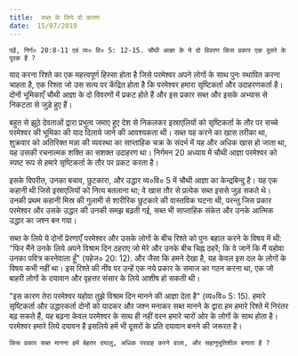 ```yaml
---
title:  सब्त के लिये दो कारण
date:  15/07/2019
---
```


`पढ़ें, निर्ग० 20:8-11 एवं व्य० वि० 5: 12-15. चौथी आज्ञा के ये दो विवरण किस प्रकार एक दूसरे के पूरक हैं ?`

याद करना रिश्ते का एक महत्त्वपूर्ण हिस्सा होता है जिसे परमेश्वर अपने लोगों के साथ पुनः स्थापित करना चाहता है, एक रिश्ता जो उस सत्य पर केंद्रित होता है कि परमेश्वर हमारा सृष्टिकर्ता और उदाहरणकर्ता है। दोनों भूमिकाएँ चौथी आज्ञा के दो विवरणों में प्रकट होते हैं और इस प्रकार सब्त और इसके अभ्यास से निकटता से जुड़े हुए हैं।

बहुत से झूठे देवताओं द्वारा प्रभुत्व जमाए हुए देश से निकलकर इस्राएलियों को सृष्टिकर्ता के तौर पर सच्चे परमेश्वर की भूमिका की याद दिलाये जाने की आवश्यकता थी। सब्त यह करने का खास तरीका था, शुक्रवार को अतिरिक्त मन्ना की व्यवस्था का साप्ताहिक चक्र के संदर्भ में यह और अधिक खास हो जाता था, यह उसकी रचनात्मक शक्ति का सशक्त उदाहरण था। निर्गमन 20 अध्याय में चौथी आज्ञा परमेश्वर को स्पष्ट रूप से हमारे सृष्टिकर्ता के तौर पर प्रकट करता है।

इसके विपरीत, उनका बचाव, छुटकारा, और उद्धार व्य०वि० 5 में चौथी आज्ञा का केन्द्रबिन्दु है। यह एक कहानी थी जिसे इस्राएलियों को नित्य बतलाना था; वे खास तौर से प्रत्येक सब्त इससे जुड़ सकते थे। उनकी प्रथम कहानी मिस्र की गुलामी से शारीरिक छुटकारे की वास्तविक घटना थी, परन्तु जिस प्रकार परमेश्वर और उसके उद्धार की उनकी समझ बढ़ती गई, सब्त भी साप्ताहिक संकेत और उनके आत्मिक उद्धार का जश्न बन गया।

सब्त के लिये ये दोनों प्रेरणाएँ परमेश्वर और उसके लोगों के बीच रिश्ते को पुनः बहाल करने के विषय में थी: "फिर मैंने उनके लिये अपने विश्राम दिन ठहराए जो मेरे और उनके बीच चिह्न ठहरें; कि वे जानें कि मैं यहोवा उनका पवित्र करनेवाला हूँ" (यहेज० 20: 12). और जैसा कि हमने देखा है, यह केवल इस दल के लोगों के विषय कभी नहीं था। इस रिश्ते की नींव पर उन्हें एक नये प्रकार के समाज का गठन करना था, एक जो बाहरी लोगों के दयावान और वृहत्तर संसार के लिये आशीष हो सकती थी।

"इस कारण तेरा परमेश्वर यहोवा तुझे विश्राम दिन मानने की आज्ञा देता है" (व्य०वि० 5: 15). हमारे सृष्टिकर्ता और उद्धारकर्ता दोनों को यादकर और जश्न मनाकर सब्त मानने के द्वारा हम हमारे रिश्ते में निरंतर बढ़ सकते हैं, यह बढ़ना केवल परमेश्वर के साथ ही नहीं वरन हमारे चारों ओर के लोगों के साथ होता है। परमेश्वर हमारे लिये दयावन है इसलिये हमें भी दूसरों के प्रति दयावान बनने की जरूरत है।

`किस प्रकार सब्त मानना हमें बेहतर दयालु, अधिक परवाह करने वाला, और सहानुभूतिशील बनाता है ?`